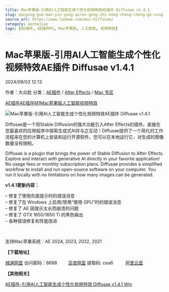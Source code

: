 ```yaml
---
title: Mac苹果版-引用AI人工智能生成个性化视频特效AE插件 Diffusae v1.4.1
slug: macping-guo-ban-yin-yong-airen-gong-zhi-neng-sheng-cheng-ge-xing-hua-shi-pin-te-xiao-aecha-jian-diffusae-v1-4-1
source_url: https://www.lookae.com/mac-diffusae/
category: aechajian
tags: [AE插件, AE插件M1, Mac苹果版, 人工智能, 视频特效]
---
```

# Mac苹果版-引用AI人工智能生成个性化视频特效AE插件 Diffusae v1.4.1

2024/09/03 12:13

作者：大众脸
分类：[AE插件](https://www.lookae.com/after-effects/aechajian/) / [After Effects](https://www.lookae.com/after-effects/) / [Mac 专区](https://www.lookae.com/mac-osx/)

[AE插件](https://www.lookae.com/tag/ae%e6%8f%92%e4%bb%b6/)[AE插件M1](https://www.lookae.com/tag/aem1/)[Mac苹果版](https://www.lookae.com/tag/mac%e8%8b%b9%e6%9e%9c%e7%89%88/)[人工智能](https://www.lookae.com/tag/%e4%ba%ba%e5%b7%a5%e6%99%ba%e8%83%bd/)[视频特效](https://www.lookae.com/tag/%e8%a7%86%e9%a2%91%e7%89%b9%e6%95%88/)

![Mac苹果版-引用AI人工智能生成个性化视频特效AE插件 Diffusae v1.4.1](https://www.lookae.com/wp-content/uploads/2023/05/Diffusae.jpg "Mac苹果版-引用AI人工智能生成个性化视频特效AE插件 Diffusae v1.4.1-LookAE.com")

Diffusae是一个将Stable Diffusion的强大功能引入After Effects的插件。直接在您最喜欢的应用程序中探索生成式AI并与之互动！Diffusae提供了一个简化的工作流程来在您的计算机上安装和运行开源软件。您可以在本地运行它，对生成的图像数量没有限制。

Diffusae is a plugin that brings the power of Stable Diffusion to After Effects. Explore and interact with generative AI directly in your favorite application! No usage fees or monthly subscription plans. Diffusae provides a simplified workflow to install and run open-source software on your computer. You run it locally with no limitations on how many images can be generated.

**v1.4.1更新内容：**

– 修复了使用负面提示时的错误消息  
– 修复了在 Windows 上启用/禁用“使用 GPU”时的错误消息  
– 修复了 AE 因提示太长而崩溃的问题  
– 修复了 GTX 1650/1650 Ti 的黑色输出  
– 各种错误修复和性能改进

[﻿](https://cloud.video.taobao.com//play/u/705956171/p/1/e/6/t/1/410427474753.mp4)

支持Mac苹果系统：AE 2024, 2023, 2022, 2021

**【下载地址】**

[城通网盘](https://url70.ctfile.com/f/2827370-1351884005-6b894e?p=4431) 访问密码：6688         [百度网盘](https://pan.baidu.com/s/1ts2jgM7xQA39lBNoEkW9lA?pwd=cea6) 提取码: cea6          [阿里云盘](https://www.alipan.com/s/S6AZ2iCt287)

**【其他相关】**

[AE插件-引用AI人工智能生成个性化视频特效 Diffusae v1.4.1 Win](https://www.lookae.com/diffusae-132/)
